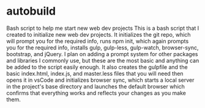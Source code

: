 # autobuild
Bash script to help me start new web dev projects
This is a bash script that I created to initialize new web dev projects. It initializes the git repo, which will prompt you for the required info, runs npm init, which again prompts you for the required info, installs gulp, gulp-less, gulp-watch, browser-sync, bootstrap, and jQuery. I plan on adding a prompt system for other packages and libraries I commonly use, but these are the most basic and anything can be added to the script easily enough. It also creates the gulpfile and the basic index.html, index.js, and master.less files that you will need then opens it in vsCode and initializes browser sync, which starts a local server in the project's base directory and launches the default browser which confirms that everything works and reflects your changes as you make them.
